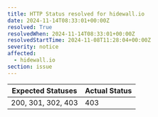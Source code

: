 ```yaml
---
title: HTTP Status resolved for hidewall.io
date: 2024-11-14T08:33:01+00:00Z
resolved: True
resolvedWhen: 2024-11-14T08:33:01+00:00Z
resolvedStartTime: 2024-11-08T11:28:04+00:00Z
severity: notice
affected:
  - hidewall.io
section: issue
---
```


| Expected Statuses | Actual Status  |
|-------------------|----------------|
| 200, 301, 302, 403 | 403 |
